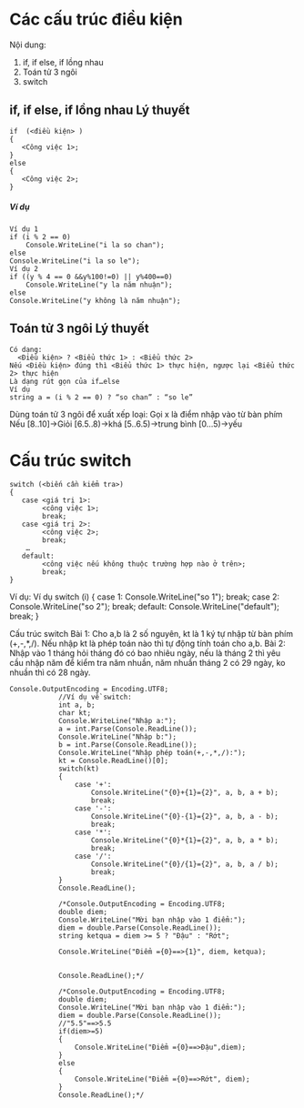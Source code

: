 # Các cấu trúc điều kiện
Nội dung:
1. if, if else, if lồng nhau 
2. Toán tử 3 ngôi 
3. switch

## if, if else, if lồng nhau Lý thuyết
    if  (<điều kiện> )
    {
       <Công việc 1>;
    }
    else
    {
       <Công việc 2>;
    }

##### Ví dụ

    Ví dụ 1
    if (i % 2 == 0)
    	Console.WriteLine("i la so chan");
    else
    Console.WriteLine("i la so le");
    Ví dụ 2
    if ((y % 4 == 0 &&y%100!=0) || y%400==0)
    	Console.WriteLine("y la năm nhuận");
    else
    Console.WriteLine("y không là năm nhuận");

## Toán tử 3 ngôi Lý thuyết
    Có dạng:
      <Điều kiện> ? <Biểu thức 1> : <Biểu thức 2>
    Nếu <Điều kiện> đúng thì <Biểu thức 1> thực hiện, ngược lại <Biểu thức 2> thực hiện
    Là dạng rút gọn của if…else
    Ví dụ
    string a = (i % 2 == 0) ? “so chan” : “so le”

Dùng toán tử 3 ngôi để xuất xếp loại:
Gọi x là điểm nhập vào từ bàn phím
Nếu [8..10]->Giỏi
[6.5..8)->khá
[5..6.5)->trung bình
[0…5)->yếu

# Cấu trúc switch

    switch (<biến cần kiểm tra>) 
    {
       case <giá trị 1>:
    		<công việc 1>;
    		break;
       case <giá trị 2>:
    		<công việc 2>;
    		break;
    	…
       default:
    		<công việc nếu không thuộc trường hợp nào ở trên>;
    		break;
    }

Ví dụ:
    Ví dụ
    switch (i)
    {
    	case 1:
    		Console.WriteLine("so 1");
    		break;
    	case 2:
    		Console.WriteLine("so 2");
    		break;
    	default:
    		Console.WriteLine("default");
    		break;
    }

Cấu trúc switch
Bài 1: Cho a,b là 2 số nguyên, kt là 1 ký tự nhập từ bàn phím (+,-,*,/). 
Nếu nhập kt là phép toán nào thì tự động tính toán cho a,b.
Bài 2: Nhập vào 1 tháng hỏi tháng đó có bao nhiêu ngày, nếu là tháng 2 thì yêu cầu nhập năm để kiểm tra năm nhuần, năm nhuần tháng 2 có 29 ngày, ko nhuần thì có 28 ngày.

    Console.OutputEncoding = Encoding.UTF8;
                //Ví dụ về switch:
                int a, b;
                char kt;
                Console.WriteLine("Nhập a:");
                a = int.Parse(Console.ReadLine());
                Console.WriteLine("Nhập b:");
                b = int.Parse(Console.ReadLine());
                Console.WriteLine("Nhập phép toán(+,-,*,/):");
                kt = Console.ReadLine()[0];
                switch(kt)
                {
                    case '+':
                        Console.WriteLine("{0}+{1}={2}", a, b, a + b);
                        break;
                    case '-':
                        Console.WriteLine("{0}-{1}={2}", a, b, a - b);
                        break;
                    case '*':
                        Console.WriteLine("{0}*{1}={2}", a, b, a * b);
                        break;
                    case '/':
                        Console.WriteLine("{0}/{1}={2}", a, b, a / b);
                        break;
                }
                Console.ReadLine();
    
                /*Console.OutputEncoding = Encoding.UTF8;
                double diem;
                Console.WriteLine("Mời bạn nhập vào 1 điểm:");
                diem = double.Parse(Console.ReadLine());
                string ketqua = diem >= 5 ? "Đậu" : "Rớt";
    
                Console.WriteLine("Điểm ={0}==>{1}", diem, ketqua);
    
    
                Console.ReadLine();*/
    
                /*Console.OutputEncoding = Encoding.UTF8;
                double diem;
                Console.WriteLine("Mời bạn nhập vào 1 điểm:");
                diem = double.Parse(Console.ReadLine());
                //"5.5"==>5.5
                if(diem>=5)
                {
                    Console.WriteLine("Điểm ={0}==>Đậu",diem);
                }
                else
                {
                    Console.WriteLine("Điểm ={0}==>Rớt", diem);
                }
                Console.ReadLine();*/
